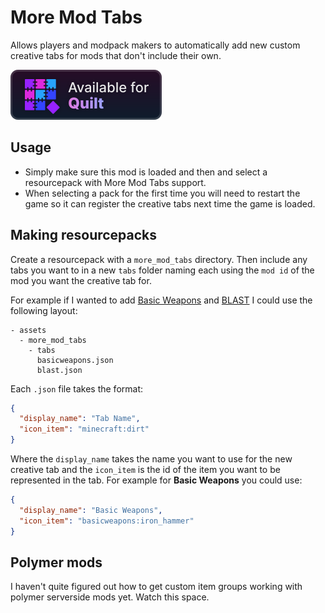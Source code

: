 # More Mod Tabs

Allows players and modpack makers to automatically add new custom creative tabs for mods that don't include their own.

![quilt-badge](https://raw.githubusercontent.com/intergrav/devins-badges/1aec26abb75544baec37249f42008b2fcc0e731f/assets/cozy/supported/quilt_vector.svg)

## Usage

- Simply make sure this mod is loaded and then and select a resourcepack with More Mod Tabs support. 
- When selecting a pack for the first time you will need to restart the game so it can register the creative tabs next time the game is loaded.

## Making resourcepacks

Create a resourcepack with a `more_mod_tabs` directory. Then include any tabs you want to in a new `tabs` folder naming each using the `mod id` of the mod you want the creative tab for.

For example if I wanted to add [Basic Weapons](https://modrinth.com/mod/basic-weapons) and [BLAST](https://www.curseforge.com/minecraft/mc-mods/blast) I could use the following layout:

```
- assets
  - more_mod_tabs
    - tabs
      basicweapons.json
      blast.json
```

Each `.json` file takes the format:
```json
{
  "display_name": "Tab Name",
  "icon_item": "minecraft:dirt"
}
```
Where the `display_name` takes the name you want to use for the new creative tab and the `icon_item` is the id of the item you want to be represented in the tab. For example for **Basic Weapons** you could use:
```json
{
  "display_name": "Basic Weapons",
  "icon_item": "basicweapons:iron_hammer"
}
```

## Polymer mods

I haven't quite figured out how to get custom item groups working with polymer serverside mods yet. Watch this space.




